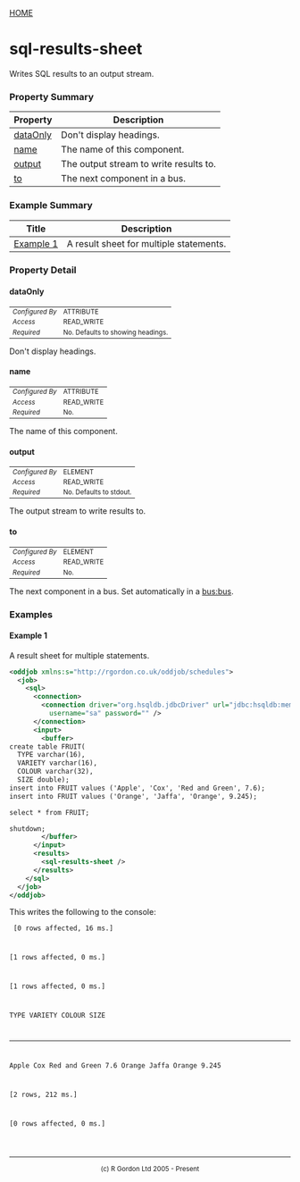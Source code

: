 [HOME](../../../README.md)
# sql-results-sheet

Writes SQL results to an output stream.

### Property Summary

| Property | Description |
| -------- | ----------- |
| [dataOnly](#propertydataOnly) | Don't display headings. | 
| [name](#propertyname) | The name of this component. | 
| [output](#propertyoutput) | The output stream to write results to. | 
| [to](#propertyto) | The next component in a bus. | 


### Example Summary

| Title | Description |
| ----- | ----------- |
| [Example 1](#example1) | A result sheet for multiple statements. |


### Property Detail
#### dataOnly <a name="propertydataOnly"></a>

<table style='font-size:smaller'>
      <tr><td><i>Configured By</i></td><td>ATTRIBUTE</td></tr>
      <tr><td><i>Access</i></td><td>READ_WRITE</td></tr>
      <tr><td><i>Required</i></td><td>No. Defaults to showing headings.</td></tr>
</table>

Don't display headings.

#### name <a name="propertyname"></a>

<table style='font-size:smaller'>
      <tr><td><i>Configured By</i></td><td>ATTRIBUTE</td></tr>
      <tr><td><i>Access</i></td><td>READ_WRITE</td></tr>
      <tr><td><i>Required</i></td><td>No.</td></tr>
</table>

The name of this component.

#### output <a name="propertyoutput"></a>

<table style='font-size:smaller'>
      <tr><td><i>Configured By</i></td><td>ELEMENT</td></tr>
      <tr><td><i>Access</i></td><td>READ_WRITE</td></tr>
      <tr><td><i>Required</i></td><td>No. Defaults to stdout.</td></tr>
</table>

The output stream to write results to.

#### to <a name="propertyto"></a>

<table style='font-size:smaller'>
      <tr><td><i>Configured By</i></td><td>ELEMENT</td></tr>
      <tr><td><i>Access</i></td><td>READ_WRITE</td></tr>
      <tr><td><i>Required</i></td><td>No.</td></tr>
</table>

The next component in a bus. Set automatically in a
[bus:bus](../../../org/oddjob/beanbus/bus/BasicBusService.md).


### Examples
#### Example 1 <a name="example1"></a>

A result sheet for multiple statements.


```xml
<oddjob xmlns:s="http://rgordon.co.uk/oddjob/schedules">
  <job>
    <sql>
      <connection>
        <connection driver="org.hsqldb.jdbcDriver" url="jdbc:hsqldb:mem:SQLResultsSheet_Example"
          username="sa" password="" />
      </connection>
      <input>
        <buffer>
create table FRUIT(
  TYPE varchar(16),
  VARIETY varchar(16),
  COLOUR varchar(32),
  SIZE double);
insert into FRUIT values ('Apple', 'Cox', 'Red and Green', 7.6);
insert into FRUIT values ('Orange', 'Jaffa', 'Orange', 9.245);

select * from FRUIT;

shutdown;
        </buffer>
      </input>
      <results>
        <sql-results-sheet />
      </results>
    </sql>
  </job>
</oddjob>
```



This writes the following to the console:

<code><pre>
[0 rows affected, 16 ms.]

[1 rows affected, 0 ms.]

[1 rows affected, 0 ms.]

TYPE    VARIETY  COLOUR         SIZE
------  -------  -------------  -----
Apple   Cox      Red and Green  7.6
Orange  Jaffa    Orange         9.245

[2 rows, 212 ms.]

[0 rows affected, 0 ms.]

</pre></code>


-----------------------

<div style='font-size: smaller; text-align: center;'>(c) R Gordon Ltd 2005 - Present</div>
